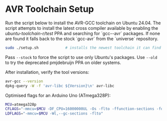 # AVR Toolchain Setup

Run the script below to install the AVR-GCC toolchain on Ubuntu 24.04.
The script attempts to install the latest cross compiler available by
enabling the *ubuntu-toolchain-r/test* PPA and searching for
\`gcc-<version>-avr\` packages.  If none are found it falls back to the
stock \`gcc-avr\` from the \`universe\` repository.

```bash
sudo ./setup.sh            # installs the newest toolchain it can find
```

Pass `--stock` to force the script to use only Ubuntu's packages.
Use `--old` to try the deprecated pmjdebruijn PPA on older systems.

After installation, verify the tool versions:

```bash
avr-gcc --version
dpkg-query -W -f 'avr-libc ${Version}\n' avr-libc
```

Optimised flags for an Arduino Uno (ATmega328P):

```bash
MCU=atmega328p
CFLAGS="-mmcu=$MCU -DF_CPU=16000000UL -Os -flto -ffunction-sections -fdata-sections"
LDFLAGS="-mmcu=$MCU -Wl,--gc-sections -flto"
```

